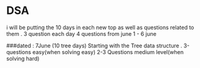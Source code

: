 # DSA

i will be putting the 10 days in each new top as well as questions related to them . 3 question each day
4 questions from june 1 - 6 june

###dated : 7June (10 tree days)
Starting with the Tree data structure .
3-questions easy(when solving easy)
2-3 Questions medium level(when solving hard)
